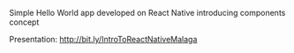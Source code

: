 Simple Hello World app developed on React Native introducing components concept

Presentation: http://bit.ly/IntroToReactNativeMalaga
